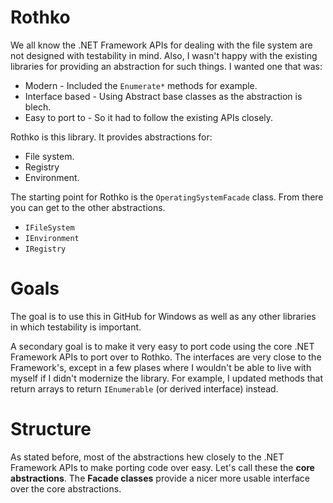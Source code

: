 # Rothko

We all know the .NET Framework APIs for dealing with the file system are not 
designed with testability in mind. Also, I wasn't happy with the existing 
libraries for providing an abstraction for such things. I wanted one that was:

* Modern - Included the `Enumerate*` methods for example.
* Interface based - Using Abstract base classes as the abstraction is blech.
* Easy to port to - So it had to follow the existing APIs closely.

Rothko is this library. It provides abstractions for:

* File system.
* Registry
* Environment.

The starting point for Rothko is the `OperatingSystemFacade` class. From there 
you can get to the other abstractions.

* `IFileSystem`
* `IEnvironment`
* `IRegistry`

# Goals

The goal is to use this in GitHub for Windows as well as any other libraries 
in which testability is important.

A secondary goal is to make it very easy to port code using the core .NET 
Framework APIs to port over to Rothko. The interfaces are very close to the 
Framework's, except in a few plases where I wouldn't be able to live with 
myself if I didn't modernize the library. For example, I updated methods 
that return arrays to return `IEnumerable` (or derived interface) instead.

# Structure

As stated before, most of the abstractions hew closely to the .NET Framework APIs to make porting code over easy. Let's
call these the __core abstractions__. The __Facade classes__ provide a nicer more usable interface over the core
abstractions.